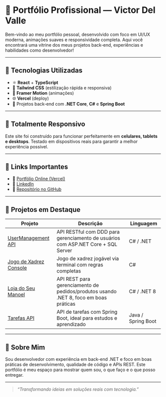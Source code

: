 # 💼 Portfólio Profissional — Victor Del Valle

Bem-vindo ao meu portfólio pessoal, desenvolvido com foco em UI/UX moderna, animações suaves e responsividade completa. Aqui você encontrará uma vitrine dos meus projetos back-end, experiências e habilidades como desenvolvedor!

---

## 🚀 Tecnologias Utilizadas

- ⚛️ **React** + **TypeScript**
- 💨 **Tailwind CSS** (estilização rápida e responsiva)
- 🎥 **Framer Motion** (animações)
- 🌐 **Vercel** (deploy)
- 🧠 Projetos back-end com **.NET Core**, **C#** e **Spring Boot**

---

## 📱 Totalmente Responsivo

Este site foi construído para funcionar perfeitamente em **celulares, tablets e desktops**. Testado em dispositivos reais para garantir a melhor experiência possível.

---

## 🔗 Links Importantes

- 🔗 [Portfólio Online (Vercel)](https://victordelvalle.vercel.app)
- 💼 [LinkedIn](https://www.linkedin.com/in/victor-del-valle)
- 📁 [Repositório no GitHub](https://github.com/victor-delvalle)

---

## 🧩 Projetos em Destaque

| Projeto | Descrição | Linguagem |
|--------|-----------|-----------|
| [UserManagement API](https://github.com/victor-delvalle/UserManagementAPI) | API RESTful com DDD para gerenciamento de usuários com ASP.NET Core + SQL Server | C# / .NET |
| [Jogo de Xadrez Console](https://github.com/victor-delvalle/Jogo-de-Xadrez) | Jogo de xadrez jogável via terminal com regras completas | C# |
| [Loja do Seu Manoel](https://github.com/victor-delvalle/LojaDoSeuManoel) | API REST para gerenciamento de pedidos/produtos usando .NET 8, foco em boas práticas | C# / .NET 8 |
| [Tarefas API](https://github.com/victor-delvalle/TarefasApi) | API de tarefas com Spring Boot, ideal para estudos e aprendizado | Java / Spring Boot |

---


## 🧠 Sobre Mim

Sou desenvolvedor com experiência em back-end .NET e foco em boas práticas de desenvolvimento, qualidade de código e APIs REST. Este portfólio é meu espaço para mostrar quem sou, o que faço e o que posso entregar.

---


> _“Transformando ideias em soluções reais com tecnologia.”_
